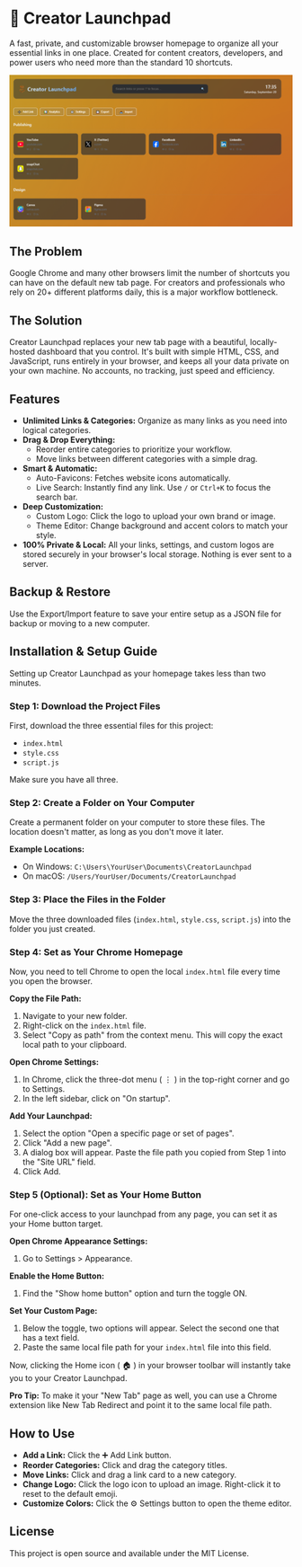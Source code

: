 # 🚀 Creator Launchpad
A fast, private, and customizable browser homepage to organize all your essential links in one place. Created for content creators, developers, and power users who need more than the standard 10 shortcuts.

![Creator Launchpad](src/lunchpad.png)

## The Problem
Google Chrome and many other browsers limit the number of shortcuts you can have on the default new tab page. For creators and professionals who rely on 20+ different platforms daily, this is a major workflow bottleneck.

## The Solution
Creator Launchpad replaces your new tab page with a beautiful, locally-hosted dashboard that you control. It's built with simple HTML, CSS, and JavaScript, runs entirely in your browser, and keeps all your data private on your own machine. No accounts, no tracking, just speed and efficiency.

## Features
- **Unlimited Links & Categories:** Organize as many links as you need into logical categories.
- **Drag & Drop Everything:**
  - Reorder entire categories to prioritize your workflow.
  - Move links between different categories with a simple drag.
- **Smart & Automatic:**
  - Auto-Favicons: Fetches website icons automatically.
  - Live Search: Instantly find any link. Use `/` or `Ctrl+K` to focus the search bar.
- **Deep Customization:**
  - Custom Logo: Click the logo to upload your own brand or image.
  - Theme Editor: Change background and accent colors to match your style.
- **100% Private & Local:** All your links, settings, and custom logos are stored securely in your browser's local storage. Nothing is ever sent to a server.

## Backup & Restore
Use the Export/Import feature to save your entire setup as a JSON file for backup or moving to a new computer.

## Installation & Setup Guide
Setting up Creator Launchpad as your homepage takes less than two minutes.

### Step 1: Download the Project Files
First, download the three essential files for this project:

- `index.html`
- `style.css`
- `script.js`

Make sure you have all three.

### Step 2: Create a Folder on Your Computer
Create a permanent folder on your computer to store these files. The location doesn't matter, as long as you don't move it later.

**Example Locations:**

- On Windows: `C:\Users\YourUser\Documents\CreatorLaunchpad`
- On macOS: `/Users/YourUser/Documents/CreatorLaunchpad`

### Step 3: Place the Files in the Folder
Move the three downloaded files (`index.html`, `style.css`, `script.js`) into the folder you just created.

### Step 4: Set as Your Chrome Homepage
Now, you need to tell Chrome to open the local `index.html` file every time you open the browser.

**Copy the File Path:**

1. Navigate to your new folder.
2. Right-click on the `index.html` file.
3. Select "Copy as path" from the context menu. This will copy the exact local path to your clipboard.

**Open Chrome Settings:**

1. In Chrome, click the three-dot menu ( ⋮ ) in the top-right corner and go to Settings.
2. In the left sidebar, click on "On startup".

**Add Your Launchpad:**

1. Select the option "Open a specific page or set of pages".
2. Click "Add a new page".
3. A dialog box will appear. Paste the file path you copied from Step 1 into the "Site URL" field.
4. Click Add.

### Step 5 (Optional): Set as Your Home Button
For one-click access to your launchpad from any page, you can set it as your Home button target.

**Open Chrome Appearance Settings:**

1. Go to Settings > Appearance.

**Enable the Home Button:**

1. Find the "Show home button" option and turn the toggle ON.

**Set Your Custom Page:**

1. Below the toggle, two options will appear. Select the second one that has a text field.
2. Paste the same local file path for your `index.html` file into this field.

Now, clicking the Home icon ( 🏠 ) in your browser toolbar will instantly take you to your Creator Launchpad.

**Pro Tip:** To make it your "New Tab" page as well, you can use a Chrome extension like New Tab Redirect and point it to the same local file path.

## How to Use
- **Add a Link:** Click the ➕ Add Link button.
- **Reorder Categories:** Click and drag the category titles.
- **Move Links:** Click and drag a link card to a new category.
- **Change Logo:** Click the logo icon to upload an image. Right-click it to reset to the default emoji.
- **Customize Colors:** Click the ⚙️ Settings button to open the theme editor.

## License
This project is open source and available under the MIT License.
